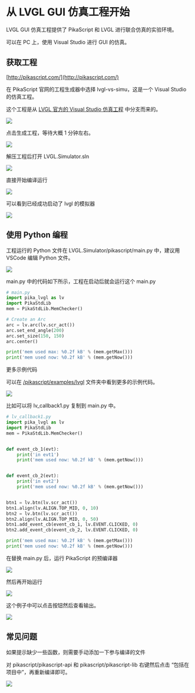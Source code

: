 # 从 LVGL GUI 仿真工程开始

LVGL GUI 仿真工程提供了 PikaScript 和 LVGL 进行联合仿真的实验环境。

可以在 PC 上，使用 Visual Studio 进行 GUI 的仿真。

## 获取工程

[http://pikascript.com/](http://pikascript.com/)

在 PikaScript 官网的工程生成器中选择 lvgl-vs-simu，这是一个 Visual Studio 的仿真工程。

这个工程是从 [LVGL 官方的 Visual Studio 仿真工程](https://github.com/lvgl/lv_port_win_visual_studio) 中分支而来的。

![](assets/image-20220619174705166.png)

点击生成工程，等待大概 1 分钟左右。

![](assets/image-20220619174908845.png)

解压工程后打开 LVGL.Simulator.sln

![](assets/image-20220619175250783.png)

直接开始编译运行

![](assets/image-20220619175332172.png)

可以看到已经成功启动了 lvgl 的模拟器

![](assets/image-20220619175456110.png)

## 使用 Python 编程

工程运行的 Python 文件在 LVGL.Simulator/pikascript/main.py 中，建议用 VSCode 编辑 Python 文件。

![](assets/image-20220619175630362.png)

main.py 中的代码如下所示，工程在启动后就会运行这个 main.py

```python
# main.py
import pika_lvgl as lv
import PikaStdLib
mem = PikaStdLib.MemChecker()

# Create an Arc
arc = lv.arc(lv.scr_act())
arc.set_end_angle(200)
arc.set_size(150, 150)
arc.center()

print('mem used max: %0.2f kB' % (mem.getMax()))
print('mem used now: %0.2f kB' % (mem.getNow()))
```

更多示例代码

可以在 [/pikascript/examples/lvgl](https://gitee.com/Lyon1998/pikascript/tree/master/examples/lvgl) 文件夹中看到更多的示例代码。

![](assets/image-20220619175945030.png)

比如可以将 lv_callback1.py 复制到 main.py 中。

```python
# lv_callback1.py
import pika_lvgl as lv
import PikaStdLib
mem = PikaStdLib.MemChecker()


def event_cb_1(evt):
    print('in evt1')
    print('mem used now: %0.2f kB' % (mem.getNow()))


def event_cb_2(evt):
    print('in evt2')
    print('mem used now: %0.2f kB' % (mem.getNow()))


btn1 = lv.btn(lv.scr_act())
btn1.align(lv.ALIGN.TOP_MID, 0, 10)
btn2 = lv.btn(lv.scr_act())
btn2.align(lv.ALIGN.TOP_MID, 0, 50)
btn1.add_event_cb(event_cb_1, lv.EVENT.CLICKED, 0)
btn2.add_event_cb(event_cb_2, lv.EVENT.CLICKED, 0)

print('mem used max: %0.2f kB' % (mem.getMax()))
print('mem used now: %0.2f kB' % (mem.getNow()))
```

在替换 main.py 后，运行 PikaScript 的预编译器

![](assets/image-20220619180151300.png)

然后再开始运行

![](assets/image-20220619180208847.png)

这个例子中可以点击按钮然后查看输出。

![](assets/image-20220619180255030.png)

## 常见问题

如果提示缺少一些函数，则需要手动添加一下参与编译的文件

对 pikascript/pikascript-api 和 pikascript/pikascript-lib 右键然后点击 “包括在项目中”，再重新编译即可。

![](assets/image-20220619180512784.png)
